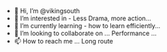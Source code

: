 - 👋 Hi, I’m @vikingsouth
- 👀 I’m interested in - Less Drama, more action... 
- 🌱 I’m currently learning - how to learn efficiently... 
- 💞️ I’m looking to collaborate on ... Performance ...
- 📫 How to reach me ... Long route

<!---
vikingsouth/vikingsouth is a ✨ special ✨ repository because its `README.md` (this file) appears on your GitHub profile.
You can click the Preview link to take a look at your changes.
--->
